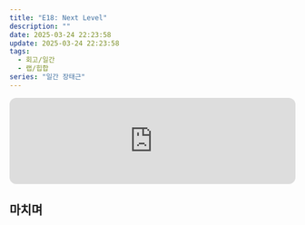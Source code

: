 ```yaml
---
title: "E18: Next Level"
description: ""
date: 2025-03-24 22:23:58
update: 2025-03-24 22:23:58
tags:
  - 회고/일간
  - 랩/힙합
series: "일간 장태근" 
---
```


<iframe style="border-radius:12px" src="https://open.spotify.com/embed/track/6evOSyirpE2XulH7rvrLFK?utm_source=generator" width="100%" height="152" frameBorder="0" allowfullscreen="" allow="autoplay; clipboard-write; encrypted-media; fullscreen; picture-in-picture" loading="lazy"></iframe>

## 마치며